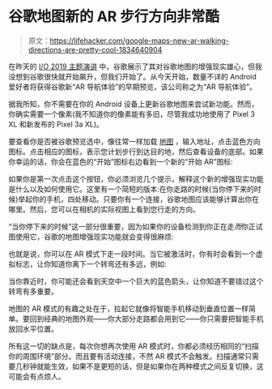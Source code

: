 # 谷歌地图新的 AR 步行方向非常酷

> 原文：<https://lifehacker.com/google-maps-new-ar-walking-directions-are-pretty-cool-1834640904>

在昨天的 [I/O 2019 主题演讲](https://lifehacker.com/everything-google-announced-at-i-o-2019-that-matters-1834582453) 中，谷歌展示了其对谷歌地图的增强现实雄心，但我没想到谷歌很快就开始飙升，但我们开始了。从今天开始，数量不详的 Android 爱好者将获得谷歌新“AR 导航体验”的早期预览，该公司称之为“AR 导航体验”。



据我所知，你不需要在你的 Android 设备上更新谷歌地图来尝试新功能。然而，你确实需要一个像素(我不知道你的像素能有多旧，尽管我成功地使用了 Pixel 3 XL 和新发布的 Pixel 3a XL)。

要查看你是否被谷歌预览选中，像往常一样加载 [地图](https://play.google.com/store/apps/details?id=com.google.android.apps.maps&hl=en_US) ，输入地址，点击蓝色方向图标。点击相应的图标，表示您计划步行到达目的地，然后查看设备的底部。如果你幸运的话，你会在蓝色的“开始”图标右边看到一个新的“开始 AR”图标:

如果你是第一次点击这个按钮，你必须浏览几个提示，解释这个新的增强现实功能是什么以及如何使用它。这里有一个简短的版本:在你走路的时候(当你停下来的时候)举起你的手机，四处移动。只要你有一个连接，谷歌地图应该能够计算出你在哪里。然后，您可以在相机的实际视图上看到您行走的方向。

“当你停下来的时候”这一部分很重要，因为如果你的设备检测到你正在走*而*你正试图使用它，谷歌的地图增强现实功能就会变得很麻烦:

也就是说，你可以在 AR 模式下走一段时间。当它被激活时，你有时会看到一个虚拟标志，让你知道你离下一个转弯还有多远，例如:

当你靠近时，你可能还会看到天空中一个巨大的蓝色箭头，让你知道不要错过这个转弯有多重要。

地图的 AR 模式的有趣之处在于，拉起它就像将智能手机移动到垂直位置一样简单。要回到经典的地图外观——你大部分走路都会用到它——你只需要把智能手机放回水平位置。

所有这一切的缺点是，每次你想再次使用 AR 模式时，你都必须经历相同的“扫描你的周围环境”部分。而且要有活动连接，不然 AR 模式不会触发。扫描通常只需要几秒钟就能生效，如果不是更短的话，但是如果你在两种模式之间反复切换，这可能会有点烦人。